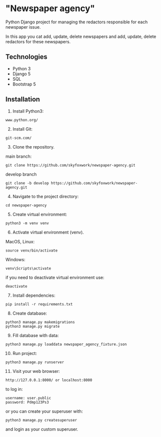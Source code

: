 # "Newspaper agency"

Python Django project for managing the redactors responsible for each newspaper issue.

In this app you cat add, update, delete newspapers
and add, update, delete redactors for these newspapers.

## Technologies

- Python 3
- Django 5
- SQL
- Bootstrap 5

## Installation

1. Install Python3:

```shell
www.python.org/
```

2. Install Git:

```shell
git-scm.com/
```

3. Clone the repository.

main branch:
```shell
git clone https://github.com/skyfoxwork/newspaper-agency.git
```

develop branch

```shell
git clone -b develop https://github.com/skyfoxwork/newspaper-agency.git
```

4. Navigate to the project directory:

```shell
cd newspaper-agency
```

5. Create virtual environment:

```shell
python3 -m venv venv
```

6. Activate virtual environment (venv).

MacOS, Linux:

```shell
source venv/bin/activate
```
   Windows:

```shell
venv\Scripts\activate
```


if you need to deactivate virtual environment use:

```shell
deactivate
```

7. Install dependencies:

```shell
pip install -r requirements.txt
```

8. Create database:

```shell
python3 manage.py makemigrations
python3 manage.py migrate
```

9. Fill database with data:

```shell
python3 manage.py loaddata newspaper_agency_fixture.json
```
10. Run project:

```shell
python3 manage.py runserver
```

11. Visit your web browser:

```shell
http://127.0.0.1:8000/ or localhost:8000
```
to log in:

```shell
username: user.public
password: Pdmp123Ps3
```

or you can create your superuser with:

```shell
python3 manage.py createsuperuser
```

and login as your custom superuser.
